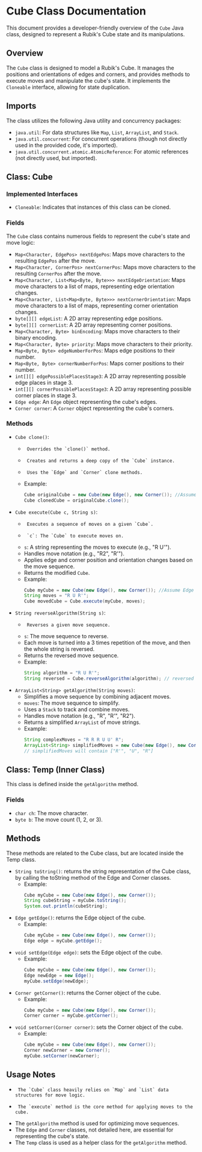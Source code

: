 # Cube Class Documentation

This document provides a developer-friendly overview of the `Cube` Java class, designed to represent a Rubik's Cube state and its manipulations.

## Overview

The `Cube` class is designed to model a Rubik's Cube. It manages the positions and orientations of edges and corners, and provides methods to execute moves and manipulate the cube's state. It implements the `Cloneable` interface, allowing for state duplication.

## Imports

The class utilizes the following Java utility and concurrency packages:

-   `java.util`: For data structures like `Map`, `List`, `ArrayList`, and `Stack`.
-   `java.util.concurrent`: For concurrent operations (though not directly used in the provided code, it's imported).
-   `java.util.concurrent.atomic.AtomicReference`: For atomic references (not directly used, but imported).

## Class: Cube

### Implemented Interfaces

-   `Cloneable`: Indicates that instances of this class can be cloned.

### Fields

The `Cube` class contains numerous fields to represent the cube's state and move logic:

-   `Map<Character, EdgePos> nextEdgePos`: Maps move characters to the resulting `EdgePos` after the move.
-   `Map<Character, CornerPos> nextCornerPos`: Maps move characters to the resulting `CornerPos` after the move.
-   `Map<Character, List<Map<Byte, Byte>>> nextEdgeOrientation`: Maps move characters to a list of maps, representing edge orientation changes.
-   `Map<Character, List<Map<Byte, Byte>>> nextCornerOrientation`: Maps move characters to a list of maps, representing corner orientation changes.
-   `byte[][] edgeList`: A 2D array representing edge positions.
-   `byte[][] cornerList`: A 2D array representing corner positions.
-   `Map<Character, Byte> binEncoding`: Maps move characters to their binary encoding.
-   `Map<Character, Byte> priority`: Maps move characters to their priority.
-   `Map<Byte, Byte> edgeNumberForPos`: Maps edge positions to their number.
-   `Map<Byte, Byte> cornerNumberForPos`: Maps corner positions to their number.
-   `int[][] edgePossiblePlacesStage3`: A 2D array representing possible edge places in stage 3.
-   `int[][] cornerPossiblePlacesStage3`: A 2D array representing possible corner places in stage 3.
-   `Edge edge`: An `Edge` object representing the cube's edges.
-   `Corner corner`: A `Corner` object representing the cube's corners.

### Methods

-   `Cube clone()`:
    -      Overrides the `clone()` method.
    -      Creates and returns a deep copy of the `Cube` instance.
    -      Uses the `Edge` and `Corner` clone methods.
    -   Example:
        ```java
        Cube originalCube = new Cube(new Edge(), new Corner()); //Assume Edge and Corner have default constructors
        Cube clonedCube = originalCube.clone();
        ```
-   `Cube execute(Cube c, String s)`:
    -      Executes a sequence of moves on a given `Cube`.
    -      `c`: The `Cube` to execute moves on.
    -   `s`: A string representing the moves to execute (e.g., "R U'").
    -   Handles move notation (e.g., "R2", "R'").
    -   Applies edge and corner position and orientation changes based on the move sequence.
    -   Returns the modified `Cube`.
    -   Example:
        ```java
        Cube myCube = new Cube(new Edge(), new Corner()); //Assume Edge and Corner have default constructors
        String moves = "R U R'";
        Cube movedCube = Cube.execute(myCube, moves);
        ```
-   `String reverseAlgorithm(String s)`:
    -      Reverses a given move sequence.
    -   `s`: The move sequence to reverse.
    -   Each move is turned into a 3 times repetition of the move, and then the whole string is reversed.
    -   Returns the reversed move sequence.
    -   Example:
        ```java
        String algorithm = "R U R'";
        String reversed = Cube.reverseAlgorithm(algorithm); // reversed will be "R' U' R'"
        ```
-   `ArrayList<String> getAlgorithm(String moves)`:
    -   Simplifies a move sequence by combining adjacent moves.
    -   `moves`: The move sequence to simplify.
    -   Uses a `Stack` to track and combine moves.
    -   Handles move notation (e.g., "R", "R'", "R2").
    -   Returns a simplified `ArrayList` of move strings.
    -   Example:
        ```java
        String complexMoves = "R R R U U' R";
        ArrayList<String> simplifiedMoves = new Cube(new Edge(), new Corner()).getAlgorithm(complexMoves);
        // simplifiedMoves will contain ["R'", "U", "R"]
        ```

## Class: Temp (Inner Class)

This class is defined inside the `getAlgorithm` method.

### Fields

-   `char ch`: The move character.
-   `byte b`: The move count (1, 2, or 3).

## Methods
These methods are related to the Cube class, but are located inside the Temp class.

-   `String toString()`: returns the string representation of the Cube class, by calling the toString method of the Edge and Corner classes.
    - Example:
        ```java
        Cube myCube = new Cube(new Edge(), new Corner());
        String cubeString = myCube.toString();
        System.out.println(cubeString);
        ```
-   `Edge getEdge()`: returns the Edge object of the cube.
    - Example:
        ```java
        Cube myCube = new Cube(new Edge(), new Corner());
        Edge edge = myCube.getEdge();
        ```
-   `void setEdge(Edge edge)`: sets the Edge object of the cube.
    - Example:
        ```java
        Cube myCube = new Cube(new Edge(), new Corner());
        Edge newEdge = new Edge();
        myCube.setEdge(newEdge);
        ```
-   `Corner getCorner()`: returns the Corner object of the cube.
    - Example:
        ```java
        Cube myCube = new Cube(new Edge(), new Corner());
        Corner corner = myCube.getCorner();
        ```
-   `void setCorner(Corner corner)`: sets the Corner object of the cube.
    - Example:
        ```java
        Cube myCube = new Cube(new Edge(), new Corner());
        Corner newCorner = new Corner();
        myCube.setCorner(newCorner);
        ```

## Usage Notes

-      The `Cube` class heavily relies on `Map` and `List` data structures for move logic.
-      The `execute` method is the core method for applying moves to the cube.
-   The `getAlgorithm` method is used for optimizing move sequences.
-   The `Edge` and `Corner` classes, not detailed here, are essential for representing the cube's state.
-   The `Temp` class is used as a helper class for the `getAlgorithm` method.